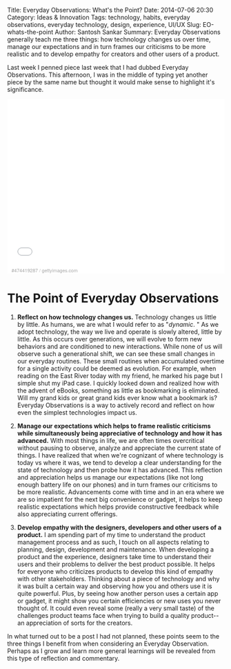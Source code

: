 Title: Everyday Observations: What's the Point?
Date: 2014-07-06 20:30
Category: Ideas & Innovation
Tags: technology, habits, everyday observations, everyday technology, design, experience, UI/UX
Slug: EO-whats-the-point
Author: Santosh Sankar
Summary: Everyday Observations generally teach me three things: how technology changes us over time, manage our expectations and in turn frames our criticisms to be more realistic and to develop empathy for creators and other users of a product.

Last week I penned piece last week that I had dubbed Everyday Observations. This afternoon, I was in the middle of typing yet another piece by the same name but thought it would make sense to highlight it's significance.

<div style="background-color:#fff;display:inline-block;font-family:'Helvetica Neue',Arial,sans-serif;color:#a7a7a7;font-size:11px;width:100%;max-width:508px;min-width:300px;"><div style="overflow:hidden;position:relative;height:0;padding:66.535433% 0 49px 0;width:100%;"><iframe src="//embed.gettyimages.com/embed/474419287?et=-CY-eezYSCRCt7g6uibMLA&sig=5wiT7RcCc8aAV2WDWBiEj7IG1Oi7g9kVyXrC-A4frH4=" width="508" height="387" scrolling="no" frameborder="0" style="display:inline-block;position:absolute;top:0;left:0;width:100%;height:100%;"></iframe></div><p style="margin:0;"></p><div style="padding:0;margin:4px 0 0 10px;text-align:left;"><a href="http://www.gettyimages.com/detail/474419287" target="_blank" style="color:#a7a7a7;text-decoration:none;font-weight:normal !important;border:none;display:inline-block;">#474419287</a> / <a href="http://www.gettyimages.com" target="_blank" style="color:#a7a7a7;text-decoration:none;font-weight:normal !important;border:none;display:inline-block;">gettyimages.com</a></div></div>

# The Point of Everyday Observations

1. **Reflect on how technology changes us.** Technology changes us little by little. As humans, we are what I would refer to as "*dynamic*. " As we adopt technology, the way we live and operate is slowly altered, little by little. As this occurs over generations, we will evolve to form new behaviors and are conditioned to new interactions. While none of us will observe such a generational shift, we can see these small changes in our everyday routines. These small routines when accumulated overtime for a single activity could be deemed as evolution. For example, when reading on the East River today with my friend, he marked his page but I simple shut my iPad case. I quickly looked down and realized how with the advent of eBooks, something as little as bookmarking is eliminated. Will my grand kids or great grand kids ever know what a bookmark is? Everyday Observations is a way to actively record and reflect on how even the simplest technologies impact us.

2. **Manage our expectations which helps to frame realistic criticisms while simultaneously being appreciative of technology and how it has advanced.** With most things in life, we are often times overcritical without pausing to observe, analyze and appreciate the current state of things. I have realized that when we're cognizant of where technology is today vs where it was, we tend to develop a clear understanding for the state of technology and then probe how it has advanced. This reflection and appreciation helps us manage our expectations (like not long enough battery life on our phones) and in turn frames our criticisms to be more realistic. Advancements come with time and in an era where we are so impatient for the next big convenience or gadget, it helps to keep realistic expectations which helps provide constructive feedback while also appreciating current offerings.

3. **Develop empathy with the designers, developers and other users of a product.** I am spending part of my time to understand the product management process and as such, I touch on all aspects relating to planning, design, development and maintenance. When developing a product and the experience, designers take time to understand their users and their problems to deliver the best product possible. It helps for everyone who criticizes products to develop this kind of empathy with other stakeholders. Thinking about a piece of technology and why it was built a certain way and observing how you and others use it is quite powerful. Plus, by seeing how another person uses a certain app or gadget, it might show you certain efficiencies or new uses you never thought of. It could even reveal some (really a very small taste) of the challenges product teams face when trying to build a quality product-- an appreciation of sorts for the creators.

In what turned out to be a post I had not planned, these points seem to the three things I benefit from when considering an Everyday Observation.  Perhaps as I grow and learn more general learnings will be revealed from this type of reflection and commentary.